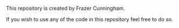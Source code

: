 This repository is created by Frazer Cunningham.

If you wish to use any of the code in this repository feel free to do so.